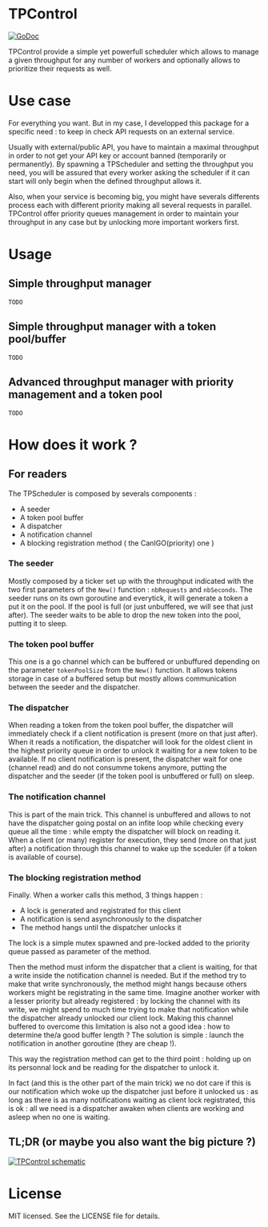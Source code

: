# TPControl
[![GoDoc](https://godoc.org/github.com/Hekmon/TPControl?status.svg)](https://godoc.org/github.com/Hekmon/TPControl)

TPControl provide a simple yet powerfull scheduler which allows to manage a given throughput for any number of workers and optionally allows to prioritize their requests as well.

# Use case

For everything you want. But in my case, I developped this package for a specific need : to keep in check API requests on an external service.

Usually with external/public API, you have to maintain a maximal throughput in order to not get your API key or account banned (temporarily or permanently). By spawning a TPScheduler and setting the throughput you need, you will be assured that every worker asking the scheduler if it can start will only begin when the defined throughput allows it.

Also, when your service is becoming big, you might have severals differents process each with different priority making all several requests in parallel. TPControl offer priority queues management in order to maintain your throughput in any case but by unlocking more important workers first.

# Usage

## Simple throughput manager

`TODO`

## Simple throughput manager with a token pool/buffer

`TODO`

## Advanced throughput manager with priority management and a token pool

`TODO`

# How does it work ?

## For readers

The TPScheduler is composed by severals components :

* A seeder
* A token pool buffer
* A dispatcher
* A notification channel
* A blocking registration method  ( the CanIGO(priority) one )

### The seeder

Mostly composed by a ticker set up with the throughput indicated with the two first parameters of the `New()` function : `nbRequests` and `nbSeconds`. The seeder runs on its own goroutine and everytick, it will generate a token a put it on the pool. If the pool is full (or just unbuffered, we will see that just after). The seeder waits to be able to drop the new token into the pool, putting it to sleep.

### The token pool buffer

This one is a go channel which can be buffered or unbuffured depending on the parameter `tokenPoolSize` from the `New()` function. It allows tokens storage in case of a buffered setup but mostly allows communication between the seeder and the dispatcher.

### The dispatcher

When reading a token from the token pool buffer, the dispatcher will immediately check if a client notification is present (more on that just after). When it reads a notification, the dispatcher will look for the oldest client in the highest priority queue in order to unlock it waiting for a new token to be available. If no client notification is present, the dispatcher wait for one (channel read) and do not consumme tokens anymore, putting the dispatcher and the seeder (if the token pool is unbuffered or full) on sleep.

### The notification channel

This is part of the main trick. This channel is unbuffered and allows to not have the dispatcher going postal on an infite loop while checking every queue all the time : while empty the dispatcher will block on reading it. When a client (or many) register for  execution, they send (more on that just after) a notification through this channel to wake up the sceduler (if a token is available of course).

### The blocking registration method

Finally. When a worker calls this method, 3 things happen :

* A lock is generated and registrated for this client
* A notification is send asynchronously to the dispatcher
* The method hangs until the dispatcher unlocks it

The lock is a simple mutex spawned and pre-locked added to the priority queue passed as parameter of the method.

Then the method must inform the dispatcher that a client is waiting, for that a write inside the notification channel is needed. But if the method try to make that write synchronously, the method might hangs because others workers might be registrating in the same time. Imagine another worker with a lesser priority but already registered : by locking the channel with its write, we might spend to much time trying to make that notification while the dispatcher already unlocked our client lock. Making this channel buffered to overcome this limitation is also not a good idea : how to determine the/a good buffer length ? The solution is simple : launch the notification in another goroutine (they are cheap !).

This way the registration method can get to the third point : holding up on its personnal lock and be reading for the dispatcher to unlock it.

In fact (and this is the other part of the main trick) we no dot care if this is our notification which woke up the dispatcher just before it unlocked us : as long as there is as many notifications waiting as client lock registrated, this is ok : all we need is a dispatcher awaken when clients are working and asleep when no one is waiting.

## TL;DR (or maybe you also want the big picture ?)

[![TPControl schematic](https://raw.githubusercontent.com/Hekmon/TPControl/master/tpcontrol.png)](https://raw.githubusercontent.com/Hekmon/TPControl/master/tpcontrol.png)

# License

MIT licensed. See the LICENSE file for details.